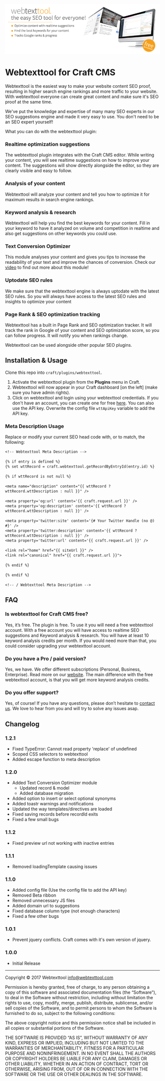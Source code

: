 ![Webtexttool](/resources/images/banner.png)

# Webtexttool for Craft CMS

Webtexttool is the easiest way to make your website content SEO proof, resulting in higher search engine rankings and more traffic to your website. With webtexttool everyone can create great content and make sure it's SEO proof at the same time.

We've put the knowledge and expertise of many many SEO experts in our SEO suggestions engine and made it very easy to use. You don't need to be an SEO expert yourself!

What you can do with the webtexttool plugin:

### Realtime optimization suggestions
The webtexttool plugin integrates with the Craft CMS editor. While writing your content, you will see realtime suggestions on how to improve your content. The suggestions will show directly alongside the editor, so they are clearly visible and easy to follow.

### Analysis of your content
Webtexttool will analyze your content and tell you how to optimize it for maximum results in search engine rankings.

### Keyword analysis & research
Webtexttool will help you find the best keywords for your content. Fill in your keyword to have it analyzed on volume and competition in realtime and also get suggestions on other keywords you could use.

### Text Conversion Optimizer
This module analyses your content and gives you tips to increase the readability of your text and improve the chances of conversion. Check our [video](https://youtu.be/5NZ6IjHntIQ) to find out more about this module!

### Uptodate SEO rules
We make sure that the webtexttool engine is always uptodate with the latest SEO rules. So you will always have access to the latest SEO rules and insights to optimize your content

### Page Rank & SEO optimization tracking
Webtexttool has a built in Page Rank and SEO optimization tracker. It will track the rank in Google of your content and SEO optimization score, so you can follow progress. It will notify you when rankings change.

Webtexttool can be used alongside other popular SEO plugins.

## Installation & Usage

Clone this repo into `craft/plugins/webtexttool`.

1. Activate the webtexttool plugin from the **Plugins** menu in Craft.
2. Webtexttool will now appear in your Craft dashboard [on the left] (make sure you have admin rights).
3. Click on webtexttool and login using your webtexttool credentials. If you don't have an account, you can create one for free [here](https://app.webtexttool.com/#/register-free). You can also use the API key. Overwrite the config file `wttApiKey` variable to add the API key.

### Meta Description Usage

Replace or modify your current SEO head code with, or to match, the following:

```twig
<!-- Webtexttool Meta Description -->

{% if entry is defined %}
{% set wttRecord = craft.webtexttool.getRecordByEntryId(entry.id) %}

{% if wttRecord is not null %}
        
<meta name="description" content="{{ wttRecord ? wttRecord.wttDescription : null }}" />

<meta property='og:url' content='{{ craft.request.url }}' />
<meta property='og:description' content='{{ wttRecord ? wttRecord.wttDescription : null }}' />

<meta property='twitter:site' content='{# Your Twitter Handle (no @) #}' />
<meta property='twitter:description' content='{{ wttRecord ? wttRecord.wttDescription : null }}' />
<meta property='twitter:url' content='{{ craft.request.url }}' />

<link rel="home" href="{{ siteUrl }}" />
<link rel="canonical" href="{{ craft.request.url }}">

{% endif %}

{% endif %}

<!-- / Webtexttool Meta Description -->
```

## FAQ

### Is webtexttool for Craft CMS free?
Yes, it’s free. The plugin is free. To use it you will need a free webtexttool account. With a free account you will have access to realtime SEO suggestions and Keyword analysis & research. You will have at least 10 keyword analysis credits per month. If you would need more than that, you could consider upgrading your webtexttool account.

### Do you have a Pro / paid version?
Yes, we have. We offer different subscriptions (Personal, Business, Enterprise). Read more on our [website](https://www.webtexttool.com/pricing). The main difference with the free webtexttool account, is that you will get more keyword analysis credits.

### Do you offer support?
Yes, of course! If you have any questions, please don’t hesitate to [contact us](https://www.webtexttool.com/about-webtexttool/contact/). We love to hear from you and will try to solve any issues asap.

## Changelog

### 1.2.1
- Fixed TypeError: Cannot read property 'replace' of undefined
- Scoped CSS selectors to webtexttool
- Added escape function to meta description

### 1.2.0
- Added Text Conversion Optimizer module
    - Updated record & model
    - Added database migration
- Added option to insert or select optional synonyms
- Added toastr warnings and notifications
- Updated the way templates/directives are loaded
- Fixed saving records before recordId exits
- Fixed a few small bugs

### 1.1.2
- Fixed preview url not working with inactive entries

### 1.1.1
- Removed loadingTemplate causing issues

### 1.1.0
- Added config file (Use the config file to add the API key)
- Removed Beta ribbon
- Removed unnecessary JS files
- Added domain url to suggestions
- Fixed database column type (not enough characters)
- Fixed a few other bugs

### 1.0.1
- Prevent jquery conflicts. Craft comes with it's own version of jquery.

### 1.0.0
- Initial Release


---

Copyright © 2017 Webtexttool <info@webtexttool.com>

Permission is hereby granted, free of charge, to any person obtaining a copy of this software and associated documentation files (the “Software”), to deal in the Software without restriction, including without limitation the rights to use, copy, modify, merge, publish, distribute, sublicense, and/or sell copies of the Software, and to permit persons to whom the Software is furnished to do so, subject to the following conditions:

The above copyright notice and this permission notice shall be included in all copies or substantial portions of the Software.

THE SOFTWARE IS PROVIDED “AS IS”, WITHOUT WARRANTY OF ANY KIND, EXPRESS OR IMPLIED, INCLUDING BUT NOT LIMITED TO THE WARRANTIES OF MERCHANTABILITY, FITNESS FOR A PARTICULAR PURPOSE AND NONINFRINGEMENT. IN NO EVENT SHALL THE AUTHORS OR COPYRIGHT HOLDERS BE LIABLE FOR ANY CLAIM, DAMAGES OR OTHER LIABILITY, WHETHER IN AN ACTION OF CONTRACT, TORT OR OTHERWISE, ARISING FROM, OUT OF OR IN CONNECTION WITH THE SOFTWARE OR THE USE OR OTHER DEALINGS IN THE SOFTWARE.
